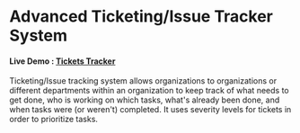 # Advanced Ticketing/Issue Tracker System

#### Live Demo : [Tickets Tracker](https://advanced-ticketing-system.netlify.app/auth)
Ticketing/Issue tracking system allows organizations to organizations or different departments within an organization 
to keep track of what needs to get done, who is working on which tasks,
what's already been done, and when tasks were (or weren't) completed. It uses severity levels for tickets in order to prioritize tasks.

